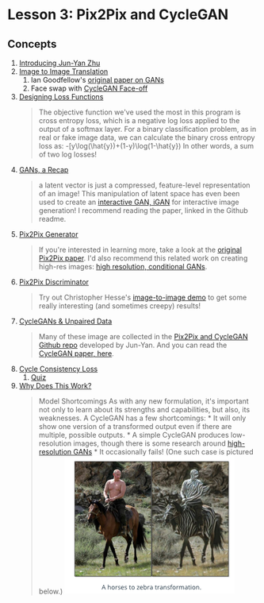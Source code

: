 # Lesson 3: Pix2Pix and CycleGAN

## Concepts

1. [Introducing Jun-Yan Zhu](https://www.youtube.com/watch?time_continue=3&v=l8sCN1rMt6E)
1. [Image to Image Translation](https://www.youtube.com/watch?time_continue=2&v=f-WnvKQd10k)
	1. Ian Goodfellow's [original paper on GANs](http://papers.nips.cc/paper/5423-generative-adversarial-nets.pdf)
	1. Face swap with [CycleGAN Face-off](https://arxiv.org/pdf/1712.03451.pdf)
1. [Designing Loss Functions](https://www.youtube.com/watch?time_continue=4&v=YL1kKWHr7Gc)
	> The objective function we've used the most in this program is cross entropy loss, which is a negative log loss applied to the output of a softmax layer. For a binary classification problem, as in real or fake image data, we can calculate the binary cross entropy loss as:
	> -[y\log(\hat{y})+(1-y)\log(1-\hat{y})	
	In other words, a sum of two log losses!
1. [GANs, a Recap](https://www.youtube.com/watch?time_continue=2&v=MEKTiR1Xkjg)
	> a latent vector is just a compressed, feature-level representation of an image!
	> This manipulation of latent space has even been used to create an [interactive GAN, iGAN](https://github.com/junyanz/iGAN/blob/master/README.md) for interactive image generation! I recommend reading the paper, linked in the Github readme.
1. [Pix2Pix Generator](https://www.youtube.com/watch?time_continue=1&v=94Kml3ekrUI)
	> If you're interested in learning more, take a look at the [original Pix2Pix paper](https://arxiv.org/pdf/1611.07004.pdf). I'd also recommend this related work on creating high-res images: [high resolution, conditional GANs](https://tcwang0509.github.io/pix2pixHD/).
1. [Pix2Pix Discriminator](https://www.youtube.com/watch?v=3Khqf7WtCxY)
	> Try out Christopher Hesse's [image-to-image demo](https://affinelayer.com/pixsrv/) to get some really interesting (and sometimes creepy) results!
1. [CycleGANs & Unpaired Data](https://www.youtube.com/watch?time_continue=17&v=-fbaRaXDqMY)
	> Many of these image are collected in the [Pix2Pix and CycleGAN Github repo](https://github.com/junyanz/pytorch-CycleGAN-and-pix2pix) developed by Jun-Yan.
	And you can read the [CycleGAN paper, here](https://arxiv.org/pdf/1703.10593.pdf).
1. [Cycle Consistency Loss](https://www.youtube.com/watch?time_continue=25&v=pPbWXmVgY0k)
	1. [Quiz](iamges/quiz_cyclegan.png)
1. [Why Does This Work?](https://www.youtube.com/watch?v=q7SP89u02L0)
	> Model Shortcomings
	> As with any new formulation, it's important not only to learn about its strengths and capabilities, but also, its weaknesses. A CycleGAN has a few shortcomings:
		* It will only show one version of a transformed output even if there are multiple, possible outputs.
		* A simple CycleGAN produces low-resolution images, though there is some research around [high-resolution GANs](https://github.com/NVIDIA/pix2pixHD)
		* It occasionally fails! (One such case is pictured below.)
		![fail](images/horse2zebra_fail.png)